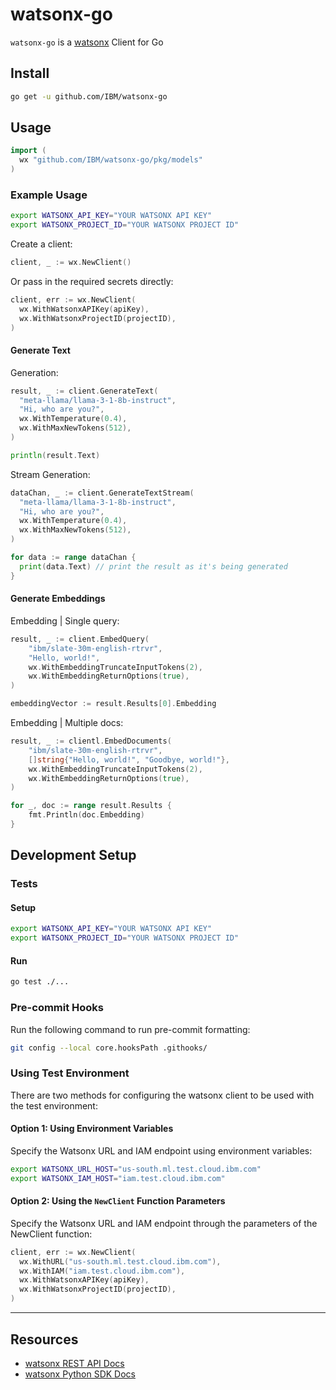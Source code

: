 # watsonx-go

`watsonx-go` is a [watsonx](https://www.ibm.com/watsonx) Client for Go

## Install

```sh
go get -u github.com/IBM/watsonx-go
```

## Usage

```go
import (
  wx "github.com/IBM/watsonx-go/pkg/models"
)
```

### Example Usage

```sh
export WATSONX_API_KEY="YOUR WATSONX API KEY"
export WATSONX_PROJECT_ID="YOUR WATSONX PROJECT ID"
```

Create a client:

```go
client, _ := wx.NewClient()
```

Or pass in the required secrets directly:

```go
client, err := wx.NewClient(
  wx.WithWatsonxAPIKey(apiKey),
  wx.WithWatsonxProjectID(projectID),
)
```

#### Generate Text

Generation:

```go
result, _ := client.GenerateText(
  "meta-llama/llama-3-1-8b-instruct",
  "Hi, who are you?",
  wx.WithTemperature(0.4),
  wx.WithMaxNewTokens(512),
)

println(result.Text)
```

Stream Generation:

```go
dataChan, _ := client.GenerateTextStream(
  "meta-llama/llama-3-1-8b-instruct",
  "Hi, who are you?",
  wx.WithTemperature(0.4),
  wx.WithMaxNewTokens(512),
)

for data := range dataChan {
  print(data.Text) // print the result as it's being generated
}
```

#### Generate Embeddings

Embedding | Single query:

```go
result, _ := client.EmbedQuery(
	"ibm/slate-30m-english-rtrvr",
	"Hello, world!",
	wx.WithEmbeddingTruncateInputTokens(2), 
	wx.WithEmbeddingReturnOptions(true),
)

embeddingVector := result.Results[0].Embedding
```

Embedding | Multiple docs:

```go
result, _ := clientl.EmbedDocuments(
    "ibm/slate-30m-english-rtrvr",
    []string{"Hello, world!", "Goodbye, world!"},
    wx.WithEmbeddingTruncateInputTokens(2), 
    wx.WithEmbeddingReturnOptions(true),
)

for _, doc := range result.Results {
    fmt.Println(doc.Embedding)
}
```

## Development Setup

### Tests

#### Setup

```sh
export WATSONX_API_KEY="YOUR WATSONX API KEY"
export WATSONX_PROJECT_ID="YOUR WATSONX PROJECT ID"
```

#### Run

```sh
go test ./...
```

### Pre-commit Hooks

Run the following command to run pre-commit formatting:

```sh
git config --local core.hooksPath .githooks/
```

### Using Test Environment

There are two methods for configuring the watsonx client to be used with the test environment:

#### Option 1: Using Environment Variables

Specify the Watsonx URL and IAM endpoint using environment variables:

```sh
export WATSONX_URL_HOST="us-south.ml.test.cloud.ibm.com"
export WATSONX_IAM_HOST="iam.test.cloud.ibm.com"
```

#### Option 2: Using the `NewClient` Function Parameters

Specify the Watsonx URL and IAM endpoint through the parameters of the NewClient function:

```go
client, err := wx.NewClient(
  wx.WithURL("us-south.ml.test.cloud.ibm.com"),
  wx.WithIAM("iam.test.cloud.ibm.com"),
  wx.WithWatsonxAPIKey(apiKey),
  wx.WithWatsonxProjectID(projectID),
)
```

---

## Resources

- [watsonx REST API Docs](https://cloud.ibm.com/apidocs/watsonx-ai)
- [watsonx Python SDK Docs](https://ibm.github.io/watson-machine-learning-sdk)
